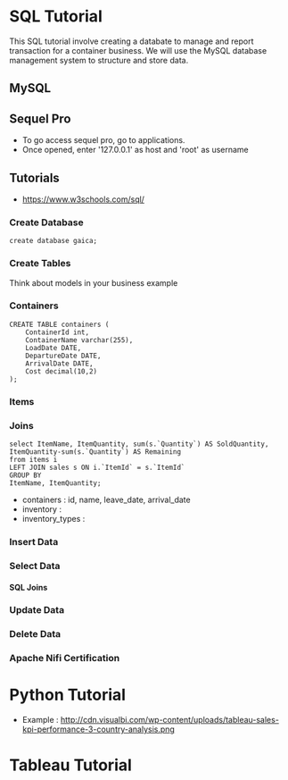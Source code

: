# SQL Tutorial

This SQL tutorial involve creating a databate to manage and report transaction for a container business. We will use the MySQL database management system to structure and store data.

## MySQL 

## Sequel Pro

- To go access sequel pro, go to applications.
- Once opened, enter '127.0.0.1' as host and 'root' as username

## Tutorials

- https://www.w3schools.com/sql/

### Create Database 

```create database gaica;```

### Create Tables 

Think about models in your business example 

### Containers
```
CREATE TABLE containers (
    ContainerId int,
    ContainerName varchar(255),
    LoadDate DATE,
    DepartureDate DATE,
    ArrivalDate DATE,
    Cost decimal(10,2)
);
```

### Items

### Joins

```
select ItemName, ItemQuantity, sum(s.`Quantity`) AS SoldQuantity, ItemQuantity-sum(s.`Quantity`) AS Remaining
from items i
LEFT JOIN sales s ON i.`ItemId` = s.`ItemId` 
GROUP BY 
ItemName, ItemQuantity;
```

- containers : id, name, leave_date, arrival_date
- inventory : 
- inventory_types : 

### Insert Data

### Select Data

#### SQL Joins

### Update Data

### Delete Data

### Apache Nifi Certification



# Python Tutorial

- Example : http://cdn.visualbi.com/wp-content/uploads/tableau-sales-kpi-performance-3-country-analysis.png

# Tableau Tutorial 
